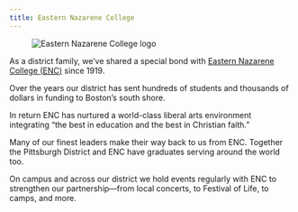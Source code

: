 ```yaml
---
title: Eastern Nazarene College
---
```


<figure class="float-left margin-right padding-right half-width">
	<img alt="Eastern Nazarene College logo" src="/branding/logo-mock-ups/enc-color-logo.svg">
</figure>

As a district family, we’ve shared a special bond with [Eastern Nazarene College (<abbr title="Eastern Nazarene College">ENC</abbr>)](https://enc.edu/) since 1919.

Over the years our district has sent hundreds of students and thousands of dollars in funding to Boston’s south shore.

In return ENC has nurtured a world-class liberal arts environment integrating “the best in education and the best in Christian faith.”

Many of our finest leaders make their way back to us from ENC. Together the Pittsburgh District and ENC have graduates serving around the world too.

On campus and across our district we hold events regularly with ENC to strengthen our partnership—from local concerts, to Festival of Life, to camps, and more.
